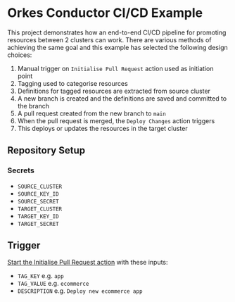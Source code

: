 # Orkes Conductor CI/CD Example

This project demonstrates how an end-to-end CI/CD pipeline for promoting resources between 2 clusters can work.
There are various methods of achieving the same goal and this example has selected the following design choices:
1. Manual trigger on `Initialise Pull Request` action used as initiation point
2. Tagging used to categorise resources
3. Definitions for tagged resources are extracted from source cluster
4. A new branch is created and the definitions are saved and committed to the branch
5. A pull request created from the new branch to `main`
6. When the pull request is merged, the `Deploy Changes` action triggers
7. This deploys or updates the resources in the target cluster

## Repository Setup
### Secrets
- `SOURCE_CLUSTER`
- `SOURCE_KEY_ID`
- `SOURCE_SECRET`
- `TARGET_CLUSTER`
- `TARGET_KEY_ID`
- `TARGET_SECRET`

## Trigger
[Start the Initialise Pull Request action](../../../actions/workflows/init-pr.yaml) with these inputs:
- `TAG_KEY` e.g. `app`
- `TAG_VALUE` e.g. `ecommerce`
- `DESCRIPTION` e.g. `Deploy new ecommerce app`
